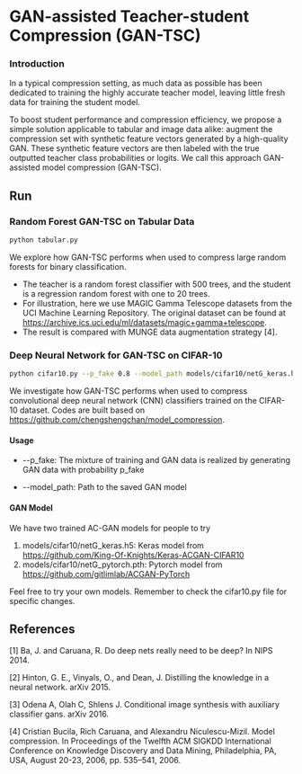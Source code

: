 # GAN-assisted Teacher-student Compression (GAN-TSC)

### Introduction 

In a typical compression setting, as much data as possible has been dedicated to training the highly accurate teacher model, leaving little fresh data for training the student model.

To boost student performance and compression efficiency, we propose a simple solution applicable to tabular and image data alike: augment the compression set with synthetic feature vectors generated by a high-quality GAN. These synthetic feature vectors are then labeled with the true outputted teacher class probabilities or logits. We call this approach GAN-assisted model compression (GAN-TSC).
  
## Run

### Random Forest GAN-TSC on Tabular Data
```bash
python tabular.py
```
We explore how GAN-TSC performs when used to compress large random forests for binary classification. 
* The teacher is a random forest classifier with 500 trees, and the student is a regression random forest with one to 20 trees.
* For illustration, here we use MAGIC Gamma Telescope datasets from the UCI Machine Learning Repository. The original dataset can be found at https://archive.ics.uci.edu/ml/datasets/magic+gamma+telescope. 
* The result is compared with MUNGE data augmentation strategy [4].


### Deep Neural Network for GAN-TSC on CIFAR-10
```bash
python cifar10.py --p_fake 0.8 --model_path models/cifar10/netG_keras.h5
```
We investigate how GAN-TSC performs when used to compress convolutional deep neural network (CNN) classifiers trained on the CIFAR-10 dataset. Codes are built based on https://github.com/chengshengchan/model_compression.

#### Usage
* --p_fake: The mixture of training and GAN data is realized by generating GAN data with probability p_fake

* --model_path: Path to the saved GAN model

#### GAN Model
We have two trained AC-GAN models for people to try
1. models/cifar10/netG_keras.h5: Keras model from https://github.com/King-Of-Knights/Keras-ACGAN-CIFAR10
2. models/cifar10/netG_pytorch.pth: Pytorch model from https://github.com/gitlimlab/ACGAN-PyTorch

Feel free to try your own models. Remember to check the cifar10.py file for specific changes. 

## References

[1] Ba, J. and Caruana, R. Do deep nets really need to be deep? In NIPS 2014.

[2] Hinton, G. E., Vinyals, O., and Dean, J. Distilling the knowledge in a neural network. arXiv 2015.

[3] Odena A, Olah C, Shlens J. Conditional image synthesis with auxiliary classifier gans. arXiv 2016.

[4] Cristian Bucila, Rich Caruana, and Alexandru Niculescu-Mizil. Model compression. In Proceedings of the Twelfth ACM SIGKDD International Conference on Knowledge Discovery and Data Mining, Philadelphia, PA, USA, August 20-23, 2006, pp. 535–541, 2006.

